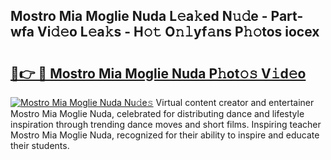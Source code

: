 ## Mostro Mia Moglie Nuda L𝚎a𝚔ed N𝚞𝚍e - Part-wfa Vi𝚍𝚎o L𝚎a𝚔s - H𝚘𝚝 O𝚗𝚕yf𝚊ns P𝚑𝚘tos iocex

# <h2><a href="http://kfcnkr.oniu.top/?m=Mostro+Mia+Moglie+Nuda">🔗👉 🔴 Mostro Mia Moglie Nuda P𝚑ot𝚘𝚜 V𝚒d𝚎o</a></h2>

[![Mostro Mia Moglie Nuda Nu𝚍e𝚜](https://i.imgur.com/0qMVB7G.gif)](http://kfcnkr.oniu.top/?m=Mostro+Mia+Moglie+Nuda)
Virtual content creator and entertainer Mostro Mia Moglie Nuda, celebrated for distributing dance and lifestyle inspiration through trending dance moves and short films. Inspiring teacher Mostro Mia Moglie Nuda, recognized for their ability to inspire and educate their students.  
